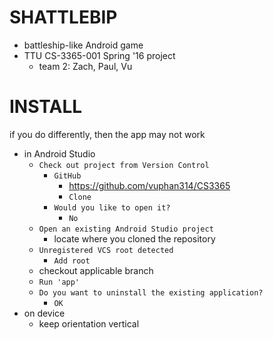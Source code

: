 # SHATTLEBIP
- battleship-like Android game
- TTU CS-3365-001 Spring '16 project
  - team 2: Zach, Paul, Vu

# INSTALL
if you do differently, then the app may not work
- in Android Studio
  - `Check out project from Version Control`
    - `GitHub`
      - https://github.com/vuphan314/CS3365
      - `Clone`
    - `Would you like to open it?`
      - `No`
  - `Open an existing Android Studio project`
    - locate where you cloned the repository
  - `Unregistered VCS root detected`
    - `Add root`
  - checkout applicable branch
  - `Run 'app'`
  - `Do you want to uninstall the existing application?`
    - `OK`
- on device
  - keep orientation vertical

